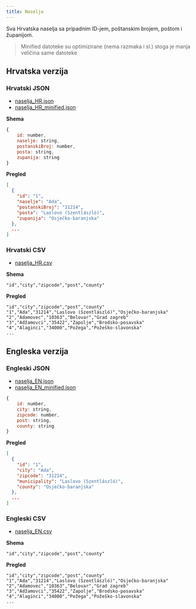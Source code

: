 ```yaml
---
title: Naselja
---
```


Sva Hrvatska naselja sa pripadnim ID-jem, poštanskim brojem, poštom i županijom.

> Minified datoteke su optimizirane (nema razmaka i sl.) stoga je manja veličina same datoteke

## Hrvatska verzija

### Hrvatski JSON

- [naselja_HR.json](https://github.com/zanzlender/croJSON/blob/main/data/naselja/naselja_HR.json)
- [naselja_HR_minified.json](https://github.com/zanzlender/croJSON/blob/main/data/naselja/naselja_HR_minified.json)

**Shema**

```js
{
    id: number,
    naselje: string,
    postanskiBroj: number,
    posta: string,
    zupanija: string
}
```

**Pregled**

```json
[
  {
    "id": "1",
    "naselje": "Ada",
    "postanskiBroj": "31214",
    "posta": "Laslovo (Szentlászló)",
    "zupanija": "Osječko-baranjska"
  },
  ...
]
```

### Hrvatski CSV

- [naselja_HR.csv](https://github.com/zanzlender/croJSON/blob/main/data/naselja/naselja_HR.csv)

**Shema**

```csv
"id","city","zipcode","post","county"
```

**Pregled**

```csv
"id","city","zipcode","post","county"
"1","Ada","31214","Laslovo (Szentlászló)","Osječko-baranjska"
"2","Adamovec","10363","Belovar","Grad zagreb"
"3","Adžamovci","35422","Zapolje","Brodsko-posavska"
"4","Alaginci","34000","Požega","Požeško-slavonska"
...
```

## Engleska verzija

### Engleski JSON

- [naselja_EN.json](https://github.com/zanzlender/croJSON/blob/main/data/naselja/naselja_EN.json)
- [naselja_EN_minified.json](https://github.com/zanzlender/croJSON/blob/main/data/naselja/naselja_HR_minified.json)

```js
{
    id: number,
    city: string,
    zipcode: number,
    post: string,
    county: string
}
```

**Pregled**

```json
[
  {
    "id": "1",
    "city": "Ada",
    "zipcode": "31214",
    "municipality": "Laslovo (Szentlászló)",
    "county": "Osječko-baranjska"
  },
  ...
]
```

### Engleski CSV

- [naselja_EN.csv](https://github.com/zanzlender/croJSON/blob/main/data/naselja/naselja_EN.csv)

**Shema**

```csv
"id","city","zipcode","post","county"
```

**Pregled**

```csv
"id","city","zipcode","post","county"
"1","Ada","31214","Laslovo (Szentlászló)","Osječko-baranjska"
"2","Adamovec","10363","Belovar","Grad zagreb"
"3","Adžamovci","35422","Zapolje","Brodsko-posavska"
"4","Alaginci","34000","Požega","Požeško-slavonska"
...
```
